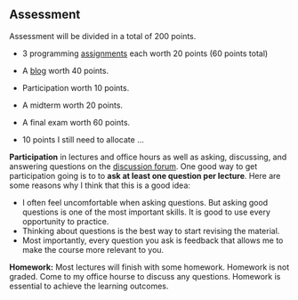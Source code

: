 ## Assessment

Assessment will be divided in a total of 200 points.

- 3 programming [assignments](assginments.md) each worth 20 points (60 points total)

- A [blog](blog.md) worth 40 points.

- Participation worth 10 points.

- A midterm worth 20 points.

- A final exam worth 60 points.

- 10 points I still need to allocate ... 

**Participation** in lectures and office hours as well as asking, discussing, and answering questions on the [discussion forum](discussion-forum.md). One good way to get participation going is to to **ask at least one question per lecture**. Here are some reasons why I think that this is a good idea:

  - I often feel uncomfortable when asking questions. But asking good questions is one of the most important skills. It is good to use every opportunity to practice.
  - Thinking about questions is the best way to start revising the material.
  - Most importantly, every question you ask is feedback that allows me to make the course more relevant to you.

**Homework:** Most lectures will finish with some homework. Homework is not graded. Come to my office hourse to discuss any questions. Homework is essential to achieve the learning outcomes.
